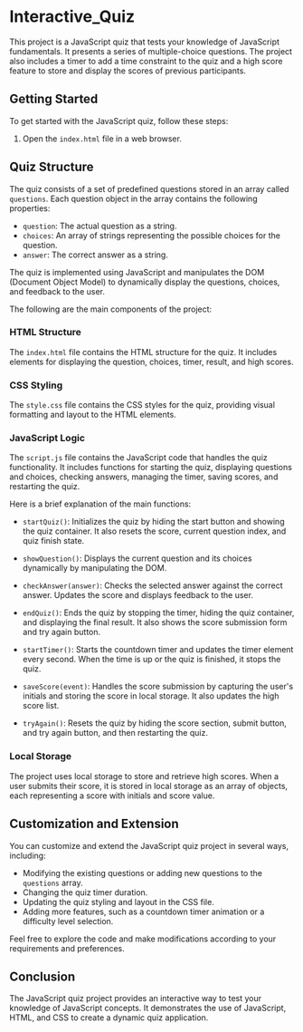 # Interactive_Quiz
This project is a JavaScript quiz that tests your knowledge of JavaScript fundamentals. It presents a series of multiple-choice questions. The project also includes a timer to add a time constraint to the quiz and a high score feature to store and display the scores of previous participants.

## Getting Started

To get started with the JavaScript quiz, follow these steps:

1. Open the `index.html` file in a web browser.

## Quiz Structure

The quiz consists of a set of predefined questions stored in an array called `questions`. Each question object in the array contains the following properties:

- `question`: The actual question as a string.
- `choices`: An array of strings representing the possible choices for the question.
- `answer`: The correct answer as a string.

The quiz is implemented using JavaScript and manipulates the DOM (Document Object Model) to dynamically display the questions, choices, and feedback to the user.

The following are the main components of the project:

### HTML Structure

The `index.html` file contains the HTML structure for the quiz. It includes elements for displaying the question, choices, timer, result, and high scores.

### CSS Styling

The `style.css` file contains the CSS styles for the quiz, providing visual formatting and layout to the HTML elements.

### JavaScript Logic

The `script.js` file contains the JavaScript code that handles the quiz functionality. It includes functions for starting the quiz, displaying questions and choices, checking answers, managing the timer, saving scores, and restarting the quiz.

Here is a brief explanation of the main functions:

- `startQuiz()`: Initializes the quiz by hiding the start button and showing the quiz container. It also resets the score, current question index, and quiz finish state.

- `showQuestion()`: Displays the current question and its choices dynamically by manipulating the DOM.

- `checkAnswer(answer)`: Checks the selected answer against the correct answer. Updates the score and displays feedback to the user.

- `endQuiz()`: Ends the quiz by stopping the timer, hiding the quiz container, and displaying the final result. It also shows the score submission form and try again button.

- `startTimer()`: Starts the countdown timer and updates the timer element every second. When the time is up or the quiz is finished, it stops the quiz.

- `saveScore(event)`: Handles the score submission by capturing the user's initials and storing the score in local storage. It also updates the high score list.

- `tryAgain()`: Resets the quiz by hiding the score section, submit button, and try again button, and then restarting the quiz.

### Local Storage

The project uses local storage to store and retrieve high scores. When a user submits their score, it is stored in local storage as an array of objects, each representing a score with initials and score value.

## Customization and Extension

You can customize and extend the JavaScript quiz project in several ways, including:

- Modifying the existing questions or adding new questions to the `questions` array.
- Changing the quiz timer duration.
- Updating the quiz styling and layout in the CSS file.
- Adding more features, such as a countdown timer animation or a difficulty level selection.

Feel free to explore the code and make modifications according to your requirements and preferences.

## Conclusion

The JavaScript quiz project provides an interactive way to test your knowledge of JavaScript concepts. It demonstrates the use of JavaScript, HTML, and CSS to create a dynamic quiz application.

